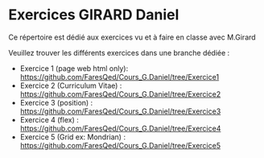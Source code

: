 # Exercices GIRARD Daniel
Ce répertoire est dédié aux exercices vu et à faire en classe avec M.Girard

Veuillez trouver les différents exercices dans une branche dédiée :

- Exercice 1 (page web html only): https://github.com/FaresQed/Cours_G.Daniel/tree/Exercice1
- Exercice 2 (Curriculum Vitae) : https://github.com/FaresQed/Cours_G.Daniel/tree/Exercice2
- Exercice 3 (position) : https://github.com/FaresQed/Cours_G.Daniel/tree/Exercice3
- Exercice 4 (flex) : https://github.com/FaresQed/Cours_G.Daniel/tree/Exercice4
- Exercice 5 (Grid ex: Mondrian) : https://github.com/FaresQed/Cours_G.Daniel/tree/Exercice5
